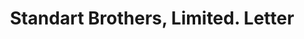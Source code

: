---
doi: 10.7916/D8JT12F9
date_other: '1905'
date_other_textual: '1905'
form: correspondence
genre:
- Letters (correspondence)
name:
- Standart Brothers, Limited
object_in_context_url: https://biggert.cul.columbia.edu/items/view/ave_biggert_00621
subject_hierarchical_geographic:
- Detroit, Michigan, United States
subject_name:
- Standart Brothers, Limited
title: Standart Brothers, Limited. Letter
sort_title: Standart Brothers, Limited. Letter
call_number: ave_biggert_00621
coordinates:
- 42.331388888888895,-83.04583333333333
pid: ave_biggert_00621
identifiers: ave_biggert_00621
canvas_id: ldpd:395894
permalink: "/items/ave_biggert_00621/"
layout: iiif-image-page
---